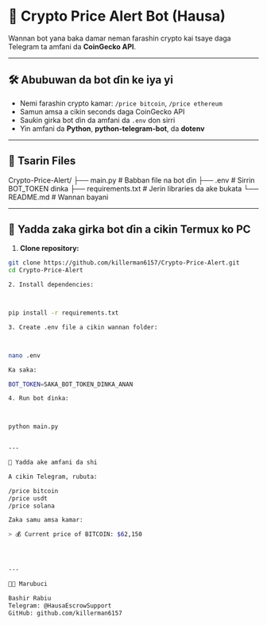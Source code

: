 # 🤖 Crypto Price Alert Bot (Hausa)

Wannan bot yana baka damar neman farashin crypto kai tsaye daga Telegram ta amfani da **CoinGecko API**.

---

## 🛠 Abubuwan da bot ɗin ke iya yi

- Nemi farashin crypto kamar: `/price bitcoin`, `/price ethereum`
- Samun amsa a cikin seconds daga CoinGecko API
- Sauƙin girka bot ɗin da amfani da `.env` don sirri
- Yin amfani da **Python**, **python-telegram-bot**, da **dotenv**

---

## 📂 Tsarin Files

Crypto-Price-Alert/ ├── main.py              # Babban file na bot ɗin ├── .env                 # Sirrin BOT_TOKEN dinka ├── requirements.txt     # Jerin libraries da ake bukata └── README.md            # Wannan bayani

---

## 🧪 Yadda zaka girka bot ɗin a cikin Termux ko PC

1. **Clone repository:**

```bash
git clone https://github.com/killerman6157/Crypto-Price-Alert.git
cd Crypto-Price-Alert

2. Install dependencies:



pip install -r requirements.txt

3. Create .env file a cikin wannan folder:



nano .env

Ka saka:

BOT_TOKEN=SAKA_BOT_TOKEN_DINKA_ANAN

4. Run bot ɗinka:



python main.py


---

💬 Yadda ake amfani da shi

A cikin Telegram, rubuta:

/price bitcoin
/price usdt
/price solana

Zaka samu amsa kamar:

> 💰 Current price of BITCOIN: $62,150




---

🧑‍💻 Marubuci

Bashir Rabiu
Telegram: @HausaEscrowSupport
GitHub: github.com/killerman6157
